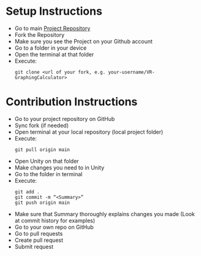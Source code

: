# Setup Instructions
- Go to main [Project Repository](https://github.com/vibhav2601/GTXR-GraphingCalculator.git)
- Fork the Repository
- Make sure you see the Project on your Github account
- Go to a folder in your device
- Open the terminal at that folder
- Execute:
    ```
    git clone <url of your fork, e.g. your-username/VR-GraphingCalculator>
    ```
# Contribution Instructions
- Go to your project repository on GitHub
- Sync fork (if needed)
- Open terminal at your local repository (local project folder)
- Execute:
    ```
    git pull origin main
    ```
- Open Unity on that folder
- Make changes you need to in Unity
- Go to the folder in terminal
- Execute:
     ```
    git add .
    git commit -m “<Summary>”
    git push origin main
    ```
- Make sure that Summary thoroughly explains changes you made (Look at commit history for examples)
- Go to your own repo on GitHub
- Go to pull requests
- Create pull request
- Submit request